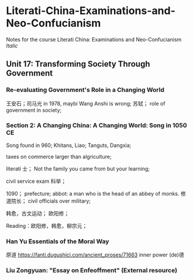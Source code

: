# Literati-China-Examinations-and-Neo-Confucianism
Notes for the course Literati China: Examinations and Neo-Confucianism
_Italic_
## Unit 17: Transforming Society Through Government
### Re-evaluating Government's Role in a Changing World
王安石；司马光
in 1978, maybi Wang Anshi is wrong;
苏轼；
role of government in society;

### Section 2: A Changing China: A Changing World: Song in 1050 CE  
Song found in 960;
Khitans, Liao;
Tanguts, Dangxia;

taxes on commerce larger than algriculture;

literati 士；
Not the family you came from 
but your learning;

civil service exam 科举；

1090； prefecture;
abbot: a man who is the head of an abbey of monks.
修道院长；
civil officials
over military;

韩愈，古文运动；
欧阳修；

Reading：欧阳修，韩愈，柳宗元；

### Han Yu Essentials of the Moral Way
原道
https://fanti.dugushici.com/ancient_proses/71663
inner power (de)德

### Liu Zongyuan: "Essay on Enfeoffment" (External resource)
